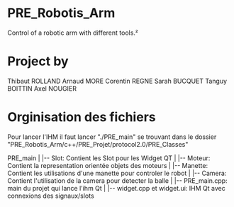 # PRE_Robotis_Arm
Control of a robotic arm with different tools.²

# Project by

Thibaut ROLLAND
Arnaud MORE
Corentin REGNE 
Sarah BUCQUET
Tanguy BOITTIN
Axel NOUGIER

# Orginisation des fichiers

Pour lancer l'IHM il faut lancer "./PRE_main" se trouvant dans le dossier "PRE_Robotis_Arm/c++/PRE_Projet/protocol2.0/PRE_Classes"

PRE_main
|
|-- Slot: Contient les Slot pour les Widget QT
|
|-- Moteur: Contient la representation orientée objets des moteurs
|
|-- Manette: Contient les utilisations d'une manette pour controler le robot
|
|-- Camera: Contient l'utilisation de la camera pour detecter la balle
|
|-- PRE_main.cpp: main du projet qui lance l'ihm Qt
|
|-- widget.cpp et widget.ui: IHM Qt avec connexions des signaux/slots
